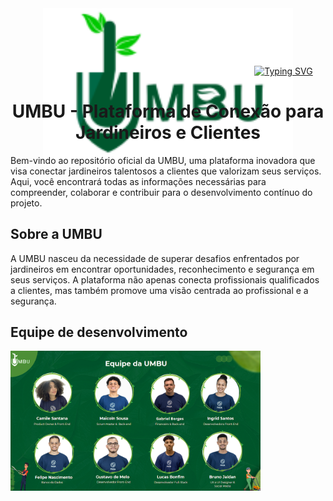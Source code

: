 <div class="logoComLetra" style="display: flex; flex-direction: column; justify-content: center; align-items: center; " >
    <img src="./assets/semFundoLogo.png" alt="Logo da UMBU" width="400px" align="center">
    <a href="https://git.io/typing-svg" style="margin-top: -150px; margin-left: 370px;" ><img src="https://readme-typing-svg.herokuapp.com?font=Cantora+One&size=25&pause=1000&color=51C601&random=false&width=435&lines=Seu+jardim%2C+nossa+miss%C3%A3o!" alt="Typing SVG" /></a>

</div>

<h1 align="center">UMBU - Plataforma de Conexão para Jardineiros e Clientes</h1>
<p>Bem-vindo ao repositório oficial da UMBU, uma plataforma inovadora que visa conectar jardineiros talentosos a clientes que valorizam seus serviços. Aqui, você encontrará todas as informações necessárias para compreender, colaborar e contribuir para o desenvolvimento contínuo do projeto. </p>

<h2>Sobre a UMBU</h2>
    <p>A UMBU nasceu da necessidade de superar desafios enfrentados por jardineiros em encontrar oportunidades, reconhecimento e segurança em seus serviços. A plataforma não apenas conecta profissionais qualificados a clientes, mas também promove uma visão centrada ao profissional e a segurança. </p>

<h2> Equipe de desenvolvimento</h2>

<img src="./assets/equipeIMG.png" alt="Logo da UMBU" width="400px" align="center">

